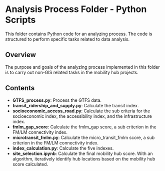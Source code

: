 # Analysis Process Folder - Python Scripts

This folder contains Python code for an analyzing process. The code is structured to perform specific tasks related to data analysis.

## Overview

The purpose and goals of the analyzing process implemented in this folder is to carry out non-GIS related tasks in the mobility hub projects.

## Contents

- **GTFS_process.py**: Process the GTFS data.
- **transit_ridership_and_supply.py**: Calculate the transit index.
- **socioeconomic_access_road.py**: Calculate the sub criteria for the socioeconomic index, the accessibility index, and the infrastructure index.
- **fmlm_gap_score**: Calculate the fmlm_gap score, a sub criterion in the FM/LM connectivity index.
- **microtransit_fmlm.py**: Calculate the micro_transit_fmlm score, a sub criterion in the FM/LM connectivity index.
- **index_calculation.py**: Calculate the five indexes.
- **site_selection.ipynb**: Calculate the final mobility hub score. With an algorithm, iteratively identify hub locations based on the mobility hub score calculated.
